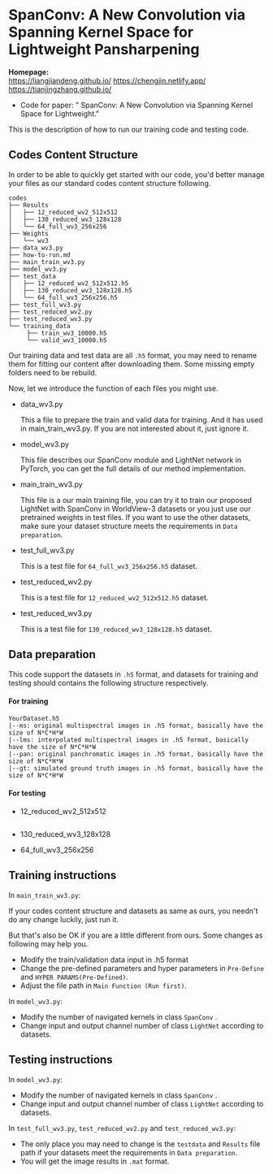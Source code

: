 # SpanConv: A New Convolution via Spanning Kernel Space for Lightweight Pansharpening

**Homepage:**  
https://liangjiandeng.github.io/
https://chengjin.netlify.app/
https://tianjingzhang.github.io/

- Code for paper: " SpanConv: A New Convolution via Spanning Kernel Space for Lightweight."

This is the description of how to run our training code and testing code. 

## Codes Content Structure

In order to be able to quickly get started with our code, you'd better manage your files as our standard codes content structure following.

```
codes
├── Results
│   ├── 12_reduced_wv2_512x512
│   ├── 130_reduced_wv3_128x128
│   └── 64_full_wv3_256x256
├── Weights
│   └── wv3
├── data_wv3.py
├── how-to-run.md
├── main_train_wv3.py
├── model_wv3.py
├── test_data
│   ├── 12_reduced_wv2_512x512.h5
│   ├── 130_reduced_wv3_128x128.h5
│   └── 64_full_wv3_256x256.h5
├── test_full_wv3.py
├── test_reduced_wv2.py
├── test_reduced_wv3.py
└── training_data
     ├── train_wv3_10000.h5
     └── valid_wv3_10000.h5
```

Our training data and test data are all `.h5` format, you may need to rename them for fitting our content after downloading them. Some missing empty folders need to be rebuild.

Now, let we introduce the function of each files you might use.

- data_wv3.py

  This a file to prepare the train and valid data for training. And it has used in main_train_wv3.py.  If you are not interested about it, just ignore it.

- model_wv3.py

  This file describes our SpanConv module and LightNet network in PyTorch, you can get the full details of our method implementation.

- main_train_wv3.py

  This file is a our main training file, you can try it to train our proposed LightNet with SpanConv            in WorldView-3 datasets or you just use our pretrained weights in test files. If you want to use the other datasets, make sure your dataset structure meets the requirements in `Data preparation`.

- test_full_wv3.py

  This is a test file for `64_full_wv3_256x256.h5` dataset.

- test_reduced_wv2.py

  This is a test file for `12_reduced_wv2_512x512.h5` dataset.

- test_reduced_wv3.py

  This is a test file for `130_reduced_wv3_128x128.h5` dataset.

## Data preparation

This code support the datasets in `.h5` format, and datasets for training and testing should contains the following structure respectively.

#### For training

```
YourDataset.h5
|--ms: original multispectral images in .h5 format, basically have the size of N*C*H*W 
|--lms: interpolated multispectral images in .h5 format, basically have the size of N*C*H*W 
|--pan: original panchromatic images in .h5 format, basically have the size of N*C*H*W 
|--gt: simulated ground truth images in .h5 format, basically have the size of N*C*H*W  
```

#### For testing

- 12_reduced_wv2_512x512

  ```
  
  ```

- 130_reduced_wv3_128x128

- 64_full_wv3_256x256

## Training instructions

In `main_train_wv3.py`:

If your codes content structure and datasets as same as ours, you needn't do any change luckily, just run it. 

But that's also be OK if you are a little different from ours. Some changes as following may help you.

- Modify the train/validation data input in .h5 format
- Change the pre-defined parameters and hyper parameters in `Pre-Define` and `HYPER PARAMS(Pre-Defined)`.
- Adjust the file path in `Main Function (Run first)`.

In `model_wv3.py`:

- Modify the number of navigated kernels in class `SpanConv` .
- Change input and output channel number of  class `LightNet` according to datasets.

## Testing instructions

In `model_wv3.py`:

- Modify the number of navigated kernels in class `SpanConv` .
- Change input and output channel number of  class `LightNet` according to datasets.

In `test_full_wv3.py`, `test_reduced_wv2.py` and `test_reduced_wv3.py`:

- The only place you may need to change is the `testdata` and `Results` file path if your datasets meet the requirements in `Data preparation`.
- You will get the image results in `.mat` format.
